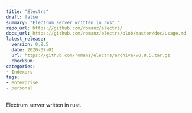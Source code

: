 ```yaml
---
title: "Electrs"
draft: false
summary: "Electrum server written in rust."
repo_url: https://github.com/romanz/electrs/
docs_url: https://github.com/romanz/electrs/blob/master/doc/usage.md
latest_release:
  version: 0.8.5
  date: 2020-07-01
  url: https://github.com/romanz/electrs/archive/v0.8.5.tar.gz
  checksum: 
categories:
- Indexers
tags:
- enterprise
- personal
---
```


Electrum server written in rust.
